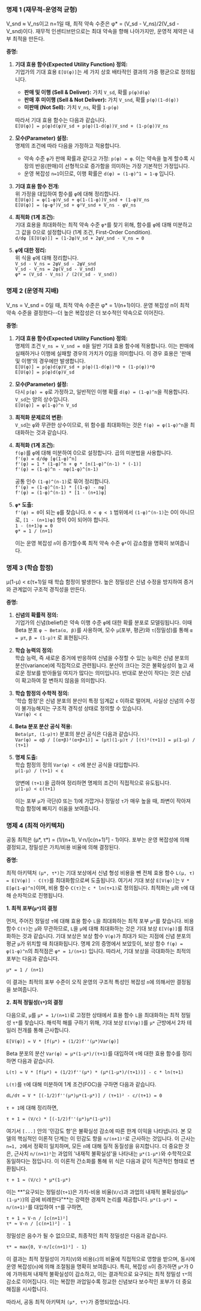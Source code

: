 ### **명제 1 (재무적-운영적 균형)**

V_snd ≈ V_ns이고 n=1일 때, 최적 약속 수준은 φ* = (V_sd - V_ns)/2(V_sd - V_snd)이다. 재무적 인센티브만으로는 최대 약속을 향해 나아가지만, 운영적 제약은 내부 최적을 만든다.

**증명:**

1. **기대 효용 함수(Expected Utility Function) 정의:**  
    기업가의 기대 효용 `E[U(φ)]`는 세 가지 상호 배타적인 결과의 가중 평균으로 정의됩니다.
    
    - **판매 및 이행 (Sell & Deliver):** 가치 `V_sd`, 확률 `p(φ)d(φ)`
    - **판매 후 미이행 (Sell & Not Deliver):** 가치 `V_snd`, 확률 `p(φ)(1-d(φ))`
    - **미판매 (Not Sell):** 가치 `V_ns`, 확률 `1-p(φ)`
    
    따라서 기대 효용 함수는 다음과 같습니다.  
    `E[U(φ)] = p(φ)d(φ)V_sd + p(φ)(1-d(φ))V_snd + (1-p(φ))V_ns`
    
2. **모수(Parameter) 설정:**  
    명제의 조건에 따라 다음을 가정하고 적용합니다.
    
    - 약속 수준 `φ`가 판매 확률과 같다고 가정: `p(φ) = φ`. 이는 약속을 높게 할수록 시장의 반응(판매)이 선형적으로 증가함을 의미하는 가장 기본적인 가정입니다.
    - 운영 복잡성 `n=1`이므로, 이행 확률은 `d(φ) = (1-φ)^1 = 1-φ` 입니다.
3. **기대 효용 함수 전개:**  
    위 가정을 대입하여 함수를 `φ`에 대해 정리합니다.  
    `E[U(φ)] = φ(1-φ)V_sd + φ(1-(1-φ))V_snd + (1-φ)V_ns`  
    `E[U(φ)] = (φ-φ²)V_sd + φ²V_snd + V_ns - φV_ns`
    
4. **최적화 (1계 조건):**  
    기대 효용을 최대화하는 최적 약속 수준 `φ*`를 찾기 위해, 함수를 `φ`에 대해 미분하고 그 값을 0으로 설정합니다 (1계 조건, First-Order Condition).  
    `d/dφ [E[U(φ)]] = (1-2φ)V_sd + 2φV_snd - V_ns = 0`
    
5. **`φ`에 대한 정리:**  
    위 식을 `φ`에 대해 정리합니다.  
    `V_sd - V_ns = 2φV_sd - 2φV_snd`  
    `V_sd - V_ns = 2φ(V_sd - V_snd)`  
    `φ* = (V_sd - V_ns) / (2(V_sd - V_snd))`

    

### **명제 2 (운영적 지배)**

V_ns = V_snd = 0일 때, 최적 약속 수준은 φ* = 1/(n+1)이다. 운영 복잡성 n이 최적 약속 수준을 결정한다--더 높은 복잡성은 더 보수적인 약속으로 이어진다.

**증명:**

1. **기대 효용 함수(Expected Utility Function) 정의:**  
    명제의 조건 `V_ns = V_snd = 0`을 일반 기대 효용 함수에 적용합니다. 이는 판매에 실패하거나 이행에 실패할 경우의 가치가 0임을 의미합니다. 이 경우 효용은 '판매 및 이행'의 경우에만 발생합니다.  
    `E[U(φ)] = p(φ)d(φ)V_sd + p(φ)(1-d(φ))*0 + (1-p(φ))*0`  
    `E[U(φ)] = p(φ)d(φ)V_sd`
    
2. **모수(Parameter) 설정:**  
    다시 `p(φ) = φ`로 가정하고, 일반적인 이행 확률 `d(φ) = (1-φ)^n`을 적용합니다. `V_sd`는 양의 상수입니다.  
    `E[U(φ)] = φ(1-φ)^n V_sd`
    
3. **최적화 문제로의 변환:**  
    `V_sd`는 `φ`와 무관한 상수이므로, 위 함수를 최대화하는 것은 `f(φ) = φ(1-φ)^n`을 최대화하는 것과 같습니다.
    
4. **최적화 (1계 조건):**  
    `f(φ)`를 `φ`에 대해 미분하여 0으로 설정합니다. 곱의 미분법을 사용합니다.  
    `f'(φ) = d/dφ [φ(1-φ)^n]`  
    `f'(φ) = 1 * (1-φ)^n + φ * [n(1-φ)^(n-1) * (-1)]`  
    `f'(φ) = (1-φ)^n - nφ(1-φ)^(n-1)`
    
    공통 인수 `(1-φ)^(n-1)`로 묶어 정리합니다.  
    `f'(φ) = (1-φ)^(n-1) * [(1-φ) - nφ]`  
    `f'(φ) = (1-φ)^(n-1) * [1 - (n+1)φ]`
    
5. **`φ*` 도출:**  
    `f'(φ) = 0`이 되는 `φ`를 찾습니다. `0 < φ < 1` 범위에서 `(1-φ)^(n-1)`는 0이 아니므로, `[1 - (n+1)φ]` 항이 0이 되어야 합니다.  
    `1 - (n+1)φ = 0`  
    `φ* = 1 / (n+1)`
    
    이는 운영 복잡성 `n`이 증가할수록 최적 약속 수준 `φ*`이 감소함을 명확히 보여줍니다.
    

### **명제 3 (학습 함정)**

μ(1-μ) < ε(τ+1)일 때 학습 함정이 발생한다. 높은 정밀성은 신념 수정을 방지하여 증거와 관계없이 구조적 경직성을 만든다.

**증명:**

1. **신념의 확률적 정의:**  
    기업가의 신념(belief)은 약속 이행 수준 `φ`에 대한 확률 분포로 모델링됩니다. 이때 Beta 분포 `φ ~ Beta(α, β)`를 사용하며, 모수 `μ`(포부, 평균)와 `τ`(정밀성)를 통해 `α = μτ`, `β = (1-μ)τ` 로 표현됩니다.
    
2. **학습 능력의 정의:**  
    학습 능력, 즉 새로운 증거에 반응하여 신념을 수정할 수 있는 능력은 신념 분포의 분산(variance)에 직접적으로 관련됩니다. 분산이 크다는 것은 불확실성이 높고 새로운 정보를 받아들일 여지가 많다는 의미입니다. 반대로 분산이 작다는 것은 신념이 확고하여 잘 변하지 않음을 의미합니다.
    
3. **학습 함정의 수학적 정의:**  
    '학습 함정'은 신념 분포의 분산이 특정 임계값 `ε` 이하로 떨어져, 사실상 신념의 수정이 불가능해지는 구조적 경직성 상태로 정의할 수 있습니다.  
    `Var(φ) < ε`
    
4. **Beta 분포 분산 공식 적용:**  
    `Beta(μτ, (1-μ)τ)` 분포의 분산 공식은 다음과 같습니다.  
    `Var(φ) = αβ / [(α+β)²(α+β+1)] = (μτ)(1-μ)τ / [(τ)²(τ+1)] = μ(1-μ) / (τ+1)`
    
5. **명제 도출:**  
    학습 함정의 정의 `Var(φ) < ε`에 분산 공식을 대입합니다.  
    `μ(1-μ) / (τ+1) < ε`
    
    양변에 `(τ+1)`을 곱하여 정리하면 명제의 조건이 직접적으로 유도됩니다.  
    `μ(1-μ) < ε(τ+1)`
    
    이는 포부 `μ`가 극단(0 또는 1)에 가깝거나 정밀성 `τ`가 매우 높을 때, 좌변이 작아져 학습 함정에 빠지기 쉬움을 보여줍니다.

### **명제 4 (최적 아키텍처)**

공동 최적은 (μ*, τ*) = (1/(n+1), V·n/[c(n+1)²] - 1)이다. 포부는 운영 복잡성에 의해 결정되고, 정밀성은 가치/비용 비율에 의해 결정된다.

**증명:**

최적 아키텍처 `(μ*, τ*)`는 기대 보상에서 신념 형성 비용을 뺀 전체 효용 함수 `L(μ, τ) = E[V(φ)] - C(τ)`를 최대화함으로써 도출됩니다. 여기서 기대 보상 `E[V(φ)]`는 `V * E[φ(1-φ)^n]`이며, 비용 함수 `C(τ)`는 `c * ln(τ+1)`로 정의됩니다. 최적화는 `μ`와 `τ`에 대해 순차적으로 진행됩니다.

**1. 최적 포부(`μ*`)의 결정**

먼저, 주어진 정밀성 `τ`에 대해 효용 함수 `L`을 최대화하는 최적 포부 `μ*`를 찾습니다. 비용 함수 `C(τ)`는 `μ`와 무관하므로, `L`을 `μ`에 대해 최대화하는 것은 기대 보상 `E[V(φ)]`를 최대화하는 것과 같습니다. 기대 보상은 보상 함수 `V(φ)`가 최대가 되는 지점에 신념 분포의 평균 `μ`가 위치할 때 최대화됩니다. 명제 2의 증명에서 보았듯이, 보상 함수 `f(φ) = φ(1-φ)^n`의 최적점은 `φ* = 1/(n+1)` 입니다. 따라서, 기대 보상을 극대화하는 최적의 포부는 다음과 같습니다.

`μ* = 1 / (n+1)`

이 결과는 최적의 포부 수준이 오직 운영의 구조적 특성인 복잡성 `n`에 의해서만 결정됨을 보여줍니다.

**2. 최적 정밀성(`τ*`)의 결정**

다음으로, `μ`를 `μ* = 1/(n+1)`로 고정한 상태에서 효용 함수 `L`을 최대화하는 최적 정밀성 `τ*`를 찾습니다. 해석적 해를 구하기 위해, 기대 보상 `E[V(φ)]`를 `μ*` 근방에서 2차 테일러 전개를 통해 근사합니다.

`E[V(φ)] ≈ V * [f(μ*) + (1/2)f''(μ*)Var(φ)]`

Beta 분포의 분산 `Var(φ) = μ*(1-μ*)/(τ+1)`를 대입하여 `τ`에 대한 효용 함수를 정리하면 다음과 같습니다.

`L(τ) ≈ V * [f(μ*) + (1/2)f''(μ*) * (μ*(1-μ*)/(τ+1))] - c * ln(τ+1)`

`L(τ)`를 `τ`에 대해 미분하여 1계 조건(FOC)을 구하면 다음과 같습니다.

`dL/dτ = V * [(-1/2)f''(μ*)μ*(1-μ*)] / (τ+1)² - c/(τ+1) = 0`

`τ + 1`에 대해 정리하면,

`τ + 1 = (V/c) * [(-1/2)f''(μ*)μ*(1-μ*)]`

여기서 `[...]` 안의 '민감도 항'은 불확실성 감소에 따른 한계 이익을 나타냅니다. 본 모델의 핵심적인 이론적 단계는 이 민감도 항을 `n/(n+1)²`로 근사하는 것입니다. 이 근사는 `n=1, 2`에서 정확히 일치하며, 모든 `n`에 대해 질적 동질성을 유지합니다. 더 중요한 것은, 근사치 `n/(n+1)²`는 과업의 '내재적 불확실성'을 나타내는 `μ*(1-μ*)`와 수학적으로 동일하다는 점입니다. 이 이론적 간소화를 통해 위 식은 다음과 같이 직관적인 형태로 변환됩니다.

`τ + 1 ≈ (V/c) * μ*(1-μ*)`

이는 **"요구되는 정밀성(`τ+1`)은 가치-비용 비율(`V/c`)과 과업의 내재적 불확실성(`μ*(1-μ*)`)의 곱에 비례한다"**는 강력한 경제적 논리를 제공합니다. `μ*(1-μ*) = n/(n+1)²`를 대입하여 `τ*`를 구하면,

`τ + 1 ≈ V·n / [c(n+1)²]`  
`τ* ≈ V·n / [c(n+1)²] - 1`

정밀성은 음수가 될 수 없으므로, 최종적인 최적 정밀성은 다음과 같습니다.

`τ* = max{0, V·n/[c(n+1)²] - 1}`

이 결과는 최적 정밀성이 가치(`V`)와 비용(`c`)의 비율에 직접적으로 영향을 받으며, 동시에 운영 복잡성(`n`)에 의해 조절됨을 명확히 보여줍니다. 특히, 복잡성 `n`이 증가하면 `μ*`가 0에 가까워져 내재적 불확실성이 감소하고, 이는 결과적으로 요구되는 최적 정밀성 `τ*`의 감소로 이어집니다. 이는 복잡한 과업일수록 정교한 신념보다 보수적인 포부가 더 중요해짐을 시사합니다.

따라서, 공동 최적 아키텍처 `(μ*, τ*)`가 증명되었습니다.